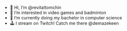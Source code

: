 - 👋 Hi, I’m @revitaltomchin
- 👀 I’m interested in video games and badminton
- 🌱 I’m currently doing my bachelor in computer science
- 🕹️ I stream on Twitch! Catch me there @demazekeen
<!---
revitaltomchin/revitaltomchin is a ✨ special ✨ repository because its `README.md` (this file) appears on your GitHub profile.
You can click the Preview link to take a look at your changes.
--->
